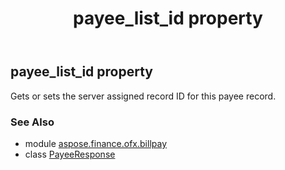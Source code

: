 ﻿---
title: payee_list_id property
second_title: Aspose.Finance for Python via .NET API References
description: 
type: docs
weight: 70
url: /python-net/aspose.finance.ofx.billpay/payeeresponse/payee_list_id/
is_root: false
---

## payee_list_id property


Gets or sets the server assigned record ID for this payee record.

### See Also
* module [aspose.finance.ofx.billpay](../../)
* class [PayeeResponse](/finance/python-net/aspose.finance.ofx.billpay/payeeresponse)
